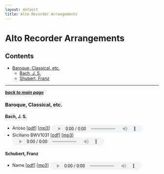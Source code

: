 ```yaml
---
layout: default
title: Alto Recorder Arrangements
---
```


# Alto Recorder Arrangements
## Contents

- [Baroque, Classical, etc.](#baroque-classical-etc)
  - [Bach, J. S.](#bach-j-s)
  - [Shubert, Franz](#schubert-franz)

---
[***back to main page***](index.md)
### Baroque, Classical, etc.
#### Bach, J. S.
- Arioso \[[pdf](Recorder-alto/Baroque_Classical_etc/Arioso_from_Cantata_BWV#156-Bach-JS.pdf)\] \[[mp3](Recorder-alto/Baroque_Classical_etc/Arioso_from_Cantata_BWV#156-Bach-JS.mp3)\] <audio controls style="vertical-align: middle; height: 25px;">  <source src="Recorder-alto/Baroque_Classical_etc/Arioso_from_Cantata_BWV#156-Bach-JS.mp3" type="audio/mpeg"></audio>
- Siciliano BWV1031 \[[pdf](Recorder-alto/Baroque_Classical_etc/Siciliano_Bwv#1031_Alto_Recorder-Bach-JS.pdf)\] \[[mp3](Recorder-alto/Baroque_Classical_etc/Siciliano_Bwv#1031_Alto_Recorder-Bach-JS.pdf)\] <audio controls style="vertical-align: middle; height: 25px;"> <source src="link" type="audio/mpeg"></audio>

#### Schubert, Franz
- Name \[[pdf](Recorder-alto/Baroque_Classical_etc/Ave_Maria-Schubert_Opus_52_#9_Alto_Recorder_arr_by_Sasani.pdf)\] \[[mp3](Recorder-alto/Baroque_Classical_etc/Ave_Maria-Schubert_Opus_52_#9_Alto_Recorder_arr_by_Sasani.mp3)\] <audio controls style="vertical-align: middle; height: 25px;">  <source src="Recorder-alto/Baroque_Classical_etc/Ave_Maria-Schubert_Opus_52_#9_Alto_Recorder_arr_by_Sasani.mp3" type="audio/mpeg"></audio>